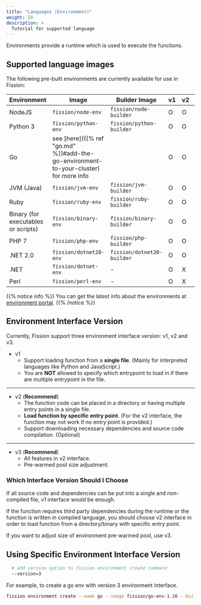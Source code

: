 ```yaml
---
title: "Languages (Environment)"
weight: 50
description: >
  Tutorial for supported language
---
```


Environments provide a runtime which is used to execute the functions.

## Supported language images

The following pre-built environments are currently available for use in Fission:

| Environment                         | Image                     | Builder Image              | v1  | v2  | v3  |
|-------------------------------------|---------------------------|----------------------------|-----|-----|-----|
| NodeJS                              | `fission/node-env`        | `fission/node-builder`     | O   | O   | O   |
| Python 3                            | `fission/python-env`      | `fission/python-builder`   | O   | O   | O   |
| Go                                  | see [here]({{% ref "go.md" %}}#add-the-go-environment-to-your-cluster) for more info | | O   | O   | O   |
| JVM (Java)                          | `fission/jvm-env`         | `fission/jvm-builder`      | O   | O   | O   |
| Ruby                                | `fission/ruby-env`        | `fission/ruby-builder`     | O   | O   | O   |
| Binary (for executables or scripts) | `fission/binary-env`      | `fission/binary-builder`   | O   | O   | O   |
| PHP 7                               | `fission/php-env`         | `fission/php-builder`      | O   | O   | O   |
| .NET 2.0                            | `fission/dotnet20-env`    | `fission/dotnet20-builder` | O   | O   | O   |
| .NET                                | `fission/dotnet-env`      | -                          | O   | X   | X   |
| Perl                                | `fission/perl-env`        | -                          | O   | X   | X   |

{{% notice info %}}
You can get the latest info about the environments at [environment portal](https://environments.fission.io/).
{{% /notice %}}

## Environment Interface Version

Currently, Fission support three environment interface version: v1, v2 and v3.

- v1
  - Support loading function from a **single file**. (Mainly for interpreted languages like Python and JavaScript.)
  - You are **NOT** allowed to specify which entrypoint to load in if there are multiple entrypoint in the file.

---

- v2 (**Recommend**)
  - The function code can be placed in a directory or having multiple entry points in a single file.  
  - **Load function by specific entry point**. (For the v2 interface, the function may not work if no entry point is provided.)
  - Support downloading necessary dependencies and source code compilation. (Optional)

---

- v3 (**Recommend**)
  - All features in v2 interface.
  - Pre-warmed pool size adjustment.

### Which Interface Version Should I Choose

If all source code and dependencies can be put into a single and non-compiled file, v1 interface would be enough.

If the function requires third party dependencies during the runtime or the function is written in compiled language, you should choose v2 interface in order to load function from a directory/binary with specific entry point.

If you want to adjust size of environment pre-warmed pool, use v3.

## Using Specific Environment Interface Version

```sh
  # add version option to fission environment create command
  --version=3
```

For example, to create a go env with version 3 environment interface.

```sh
fission environment create --name go --image fission/go-env-1.16 --builder fission/go-builder-1.16  --version 3
```
